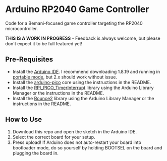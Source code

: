 # Arduino RP2040 Game Controller

Code for a Bemani-focused game controller targeting the RP2040 microcontroller.

**THIS IS A WORK IN PROGRESS** - Feedback is always welcome, but please don't expect it to be full featured yet!

## Pre-Requisites

* Install the [Arduino IDE](https://www.arduino.cc/en/software). I recommend downloading 1.8.19 and running in [portable mode](https://docs.arduino.cc/software/ide-v1/tutorials/PortableIDE/), but 2.x should work without issue.
* Install the [arduino-pico](https://github.com/earlephilhower/arduino-pico?tab=readme-ov-file#installing-via-arduino-boards-manager) core using the instructions in the README.
* Install the [RPI_PICO_TimerInterrupt](https://github.com/khoih-prog/RPI_PICO_TimerInterrupt?tab=readme-ov-file#use-arduino-library-manager) library using the Arduino Library Manager or the instructions in the README.
* Install the [Bounce2](https://github.com/thomasfredericks/Bounce2?tab=readme-ov-file#installation) library using the Arduino Library Manager or the instructions in the README.

## How to Use

1. Download this repo and open the sketch in the Arduino IDE.
2. Select the correct board for your setup.
3. Press upload! If Arduino does not auto-restart your board into bootloader mode, do so yourself by holding BOOTSEL on the board and plugging the board in.